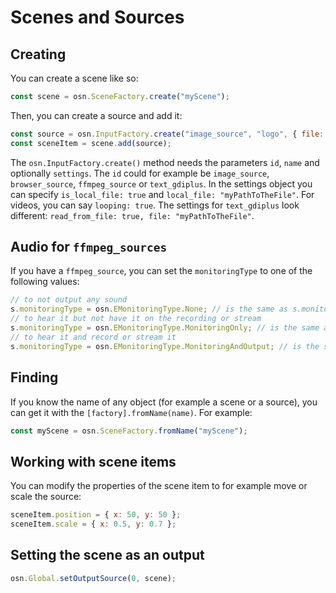 # Scenes and Sources
## Creating
You can create a scene like so:
```JavaScript
const scene = osn.SceneFactory.create("myScene");
```
Then, you can create a source and add it:
```JavaScript
const source = osn.InputFactory.create("image_source", "logo", { file: path.join(__dirname, "../assets/icons/favicon.png") });
const sceneItem = scene.add(source);
```

The `osn.InputFactory.create()` method needs the parameters `id`, `name` and optionally `settings`. The `id` could for example be `image_source`, `browser_source`, `ffmpeg_source` or `text_gdiplus`. In the settings object you can specify `is_local_file: true` and `local_file: "myPathToTheFile"`. For videos, you can say `looping: true`. The settings for `text_gdiplus` look different: `read_from_file: true, file: "myPathToTheFile"`.

## Audio for `ffmpeg_sources`
If you have a `ffmpeg_source`, you can set the `monitoringType` to one of the following values:
```TypeScript
// to not output any sound
s.monitoringType = osn.EMonitoringType.None; // is the same as s.monitoringType = 0;
// to hear it but not have it on the recording or stream
s.monitoringType = osn.EMonitoringType.MonitoringOnly; // is the same as s.monitoringType = 1;
// to hear it and record or stream it
s.monitoringType = osn.EMonitoringType.MonitoringAndOutput; // is the same as s.monitoringType = 2;
```

## Finding
If you know the name of any object (for example a scene or a source), you can get it with the `[factory].fromName(name)`. For example:
```JavaScript
const myScene = osn.SceneFactory.fromName("myScene");
```

## Working with scene items
You can modify the properties of the scene item to for example move or scale the source:
```JavaScript
sceneItem.position = { x: 50, y: 50 };
sceneItem.scale = { x: 0.5, y: 0.7 };
```

## Setting the scene as an output
```JavaScript
osn.Global.setOutputSource(0, scene);
```